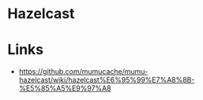 # Hazelcast

# Links

- https://github.com/mumucache/mumu-hazelcast/wiki/hazelcast%E6%95%99%E7%A8%8B-%E5%85%A5%E9%97%A8
